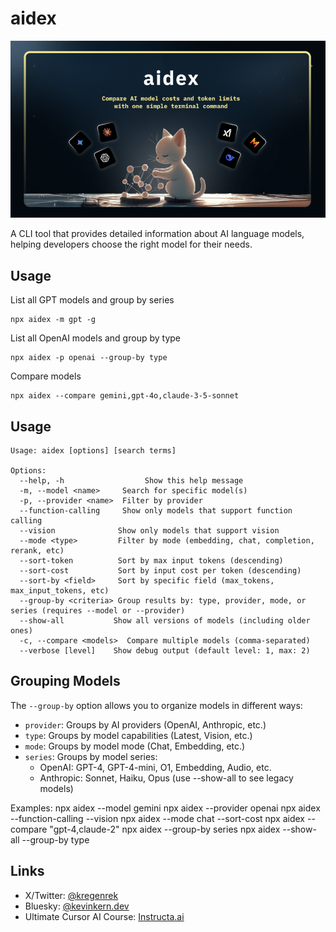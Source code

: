 # aidex

![llmdex Cover](/public/cover.png)

A CLI tool that provides detailed information about AI language models, helping developers choose the right model for their needs.

## Usage

List all GPT models and group by series
```
npx aidex -m gpt -g
```

List all OpenAI models and group by type
```
npx aidex -p openai --group-by type
```

Compare models
```
npx aidex --compare gemini,gpt-4o,claude-3-5-sonnet
```


## Usage


```
Usage: aidex [options] [search terms]

Options:
  --help, -h                  Show this help message
  -m, --model <name>     Search for specific model(s)
  -p, --provider <name>  Filter by provider
  --function-calling     Show only models that support function calling
  --vision              Show only models that support vision
  --mode <type>         Filter by mode (embedding, chat, completion, rerank, etc)
  --sort-token          Sort by max input tokens (descending)
  --sort-cost           Sort by input cost per token (descending)
  --sort-by <field>     Sort by specific field (max_tokens, max_input_tokens, etc)
  --group-by <criteria> Group results by: type, provider, mode, or series (requires --model or --provider)
  --show-all           Show all versions of models (including older ones)
  -c, --compare <models>  Compare multiple models (comma-separated)
  --verbose [level]    Show debug output (default level: 1, max: 2)
```

## Grouping Models

The `--group-by` option allows you to organize models in different ways:

- `provider`: Groups by AI providers (OpenAI, Anthropic, etc.)
- `type`: Groups by model capabilities (Latest, Vision, etc.)
- `mode`: Groups by model mode (Chat, Embedding, etc.)
- `series`: Groups by model series:
  - OpenAI: GPT-4, GPT-4-mini, O1, Embedding, Audio, etc.
  - Anthropic: Sonnet, Haiku, Opus (use --show-all to see legacy models)

Examples:
  npx aidex --model gemini
  npx aidex --provider openai
  npx aidex --function-calling --vision
  npx aidex --mode chat --sort-cost
  npx aidex --compare "gpt-4,claude-2"
  npx aidex --group-by series
  npx aidex --show-all --group-by type

## Links

- X/Twitter: [@kregenrek](https://x.com/kregenrek)
- Bluesky: [@kevinkern.dev](https://bsky.app/profile/kevinkern.dev)
- Ultimate Cursor AI Course: [Instructa.ai](https://www.instructa.ai/en/cursor-ai)
